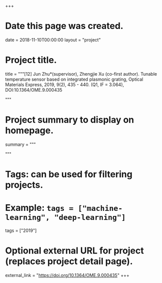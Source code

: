 +++
# Date this page was created.
date = 2018-11-10T00:00:00
layout = "project"

# Project title.
title = """[12]	Jun Zhu*(supervisor), Zhengjie Xu (co-first author). Tunable temperature sensor based on integrated plasmonic grating, Optical Materials Express, 2019, 9(2), 435 - 440. (Q1, IF = 3.064), DOI:10.1364/OME.9.000435


"""

# Project summary to display on homepage.
summary = """

 """

# Tags: can be used for filtering projects.
# Example: `tags = ["machine-learning", "deep-learning"]`
tags = ["2019"]

# Optional external URL for project (replaces project detail page).
external_link = "https://doi.org/10.1364/OME.9.000435"
+++
